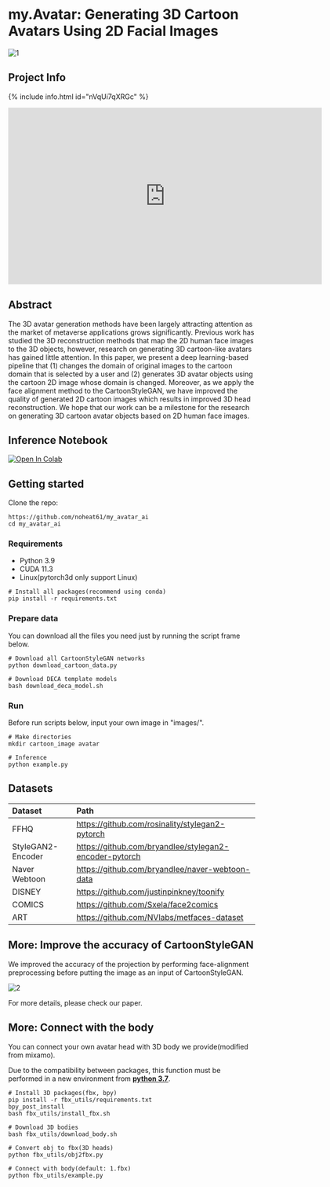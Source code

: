 # **my.Avatar: Generating 3D Cartoon Avatars Using 2D Facial Images**

![1](https://user-images.githubusercontent.com/62093939/200192543-908ed3d8-8f65-4c1c-8865-3c9eb4a206c7.jpg)

## **Project Info**

{% include info.html id="nVqUi7qXRGc" %}

<iframe width="640" height="360" src="https://www.youtube.com/embed/kTcRRaXV-fg?ecver=1" frameborder="0" allow="autoplay; encrypted-media" allowfullscreen></iframe>  
 
## **Abstract**
The 3D avatar generation methods have been largely attracting attention as the market of metaverse applications grows significantly. Previous work has studied the 3D reconstruction methods that map the 2D human face images to the 3D objects, however, research on generating 3D cartoon-like avatars has gained little attention. In this paper, we present a deep learning-based pipeline that (1) changes the domain of original images to the cartoon domain that is selected by a user and (2) generates 3D avatar objects using the cartoon 2D image whose domain is changed. Moreover, as we apply the face alignment method to the CartoonStyleGAN, we have improved the quality of generated 2D cartoon images which results in improved 3D head reconstruction. We hope that our work can be a milestone for the research on generating 3D cartoon avatar objects based on 2D human face images.

## **Inference Notebook**

<a href="https://colab.research.google.com/github/noheat61/my.Avatar-AI/blob/main/demo.ipynb" target="_parent"><img src="https://colab.research.google.com/assets/colab-badge.svg" alt="Open In Colab"/></a>

## **Getting started**

Clone the repo:

```shell
https://github.com/noheat61/my_avatar_ai
cd my_avatar_ai
```

### **Requirements**

-   Python 3.9
-   CUDA 11.3
-   Linux(pytorch3d only support Linux)

```shell
# Install all packages(recommend using conda)
pip install -r requirements.txt
```

### **Prepare data**

You can download all the files you need just by running the script frame below.

```shell
# Download all CartoonStyleGAN networks
python download_cartoon_data.py

# Download DECA template models
bash download_deca_model.sh
```

### **Run**

Before run scripts below, input your own image in "images/".

```shell
# Make directories
mkdir cartoon_image avatar

# Inference
python example.py
```

## **Datasets**

| Dataset           | Path                                                   |
| :---------------- | :----------------------------------------------------- |
| FFHQ              | https://github.com/rosinality/stylegan2-pytorch        |
| StyleGAN2-Encoder | https://github.com/bryandlee/stylegan2-encoder-pytorch |
| Naver Webtoon     | https://github.com/bryandlee/naver-webtoon-data        |
| DISNEY            | https://github.com/justinpinkney/toonify               |
| COMICS            | https://github.com/Sxela/face2comics                   |
| ART               | https://github.com/NVlabs/metfaces-dataset             |

## **More: Improve the accuracy of CartoonStyleGAN**

We improved the accuracy of the projection by performing face-alignment preprocessing before putting the image as an input of CartoonStyleGAN.

![2](https://user-images.githubusercontent.com/62093939/200192553-d93284a7-3d8b-43e5-9514-6a0d6df20662.jpg)

For more details, please check our paper.

## **More: Connect with the body**

You can connect your own avatar head with 3D body we provide(modified from mixamo).

Due to the compatibility between packages, this function must be performed in a new environment from **<U>python 3.7</U>**.

```shell
# Install 3D packages(fbx, bpy)
pip install -r fbx_utils/requirements.txt
bpy_post_install
bash fbx_utils/install_fbx.sh

# Download 3D bodies
bash fbx_utils/download_body.sh

# Convert obj to fbx(3D heads)
python fbx_utils/obj2fbx.py

# Connect with body(default: 1.fbx)
python fbx_utils/example.py
```
